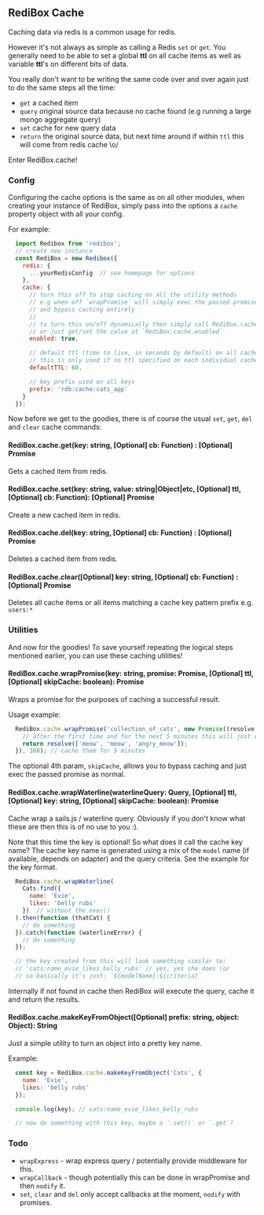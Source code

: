## RediBox Cache

Caching data via redis is a common usage for redis.

However it's not always as simple as calling a Redis `set` or `get`. You generally need to be able to set a global **ttl**
on all cache items as well as variable **ttl**'s on different bits of data.

You really don't want to be writing the same code over and over again just to do the same steps all the time:

 - `get` a cached item
 - `query` original source data because no cache found (e.g running a large mongo aggregate query)
 - `set` cache for new query data
 - `return` the original source data, but next time around if within `ttl` this will come from redis cache \o/

Enter RediBox.cache!

### Config

Configuring the cache options is the same as on all other modules, when creating your instance of RediBox, simply pass
into the options a `cache` property object with all your config.

For example:

```javascript
  import Redibox from 'redibox';
  // create new instance
  const RediBox = new Redibox({
    redis: {
      ...yourRedisConfig  // see homepage for options
    },
    cache: {
      // turn this off to stop caching on all the utility methods
      // e.g when off `wrapPromise` will simply exec the passed promise
      // and bypass caching entirely
      //
      // to turn this on/off dynamically then simply call RediBox.cache.bypass(boolean);
      // or just get/set the value at `RediBox.cache.enabled`
      enabled: true,

      // default ttl (time to live, in seconds by default) on all cache items
      // this is only used if no ttl specified on each individual cache `set`
      defaultTTL: 60,

      // key prefix used on all keys
      prefix: 'rdb:cache:cats_app'
    }
  });
```

Now before we get to the goodies, there is of course the usual `set`, `get`, `del` and `clear` cache commands:

#### RediBox.cache.get(key: string, [Optional] cb: Function) : [Optional] Promise
Gets a cached item from redis.

#### RediBox.cache.set(key: string, value: string|Object|etc, [Optional] ttl, [Optional] cb: Function): [Optional] Promise
Create a new cached item in redis.

#### RediBox.cache.del(key: string, [Optional] cb: Function) : [Optional] Promise
Deletes a cached item from redis.

#### RediBox.cache.clear([Optional] key: string, [Optional] cb: Function) : [Optional] Promise
Deletes all cache items or all items matching a cache key pattern prefix e.g. `users:*`


### Utilities

And now for the goodies! To save yourself repeating the logical steps mentioned earlier, you can use these caching utilities!

#### RediBox.cache.wrapPromise(key: string, promise: Promise, [Optional] ttl, [Optional] skipCache: boolean): Promise
Wraps a promise for the purposes of caching a successful result.

Usage example:
```javascript
  RediBox.cache.wrapPromise('collection_of_cats', new Promise((resolve, reject) => {
    // after the first time and for the next 5 minutes this will just come from redis cache
    return resolve(['meow', 'meow', 'angry_meow']);
  }), 360); // cache them for 5 minutes
```

The optional 4th param, `skipCache`, allows you to bypass caching and just exec the passed promise as normal.

#### RediBox.cache.wrapWaterline(waterlineQuery: Query, [Optional] ttl, [Optional] key: string, [Optional] skipCache: boolean): Promise

Cache wrap a sails.js / waterline query. Obviously if you don't know what these are then this is of no use to you :).

Note that this time the key is optional! So what does it call the cache key name? The cache key name is generated using
a mix of the `model` name (if available, depends on adapter) and the query criteria. See the example for the key format.

```javascript
  RediBox.cache.wrapWaterline(
    Cats.find({
      name: 'Evie',
      likes: 'belly rubs'
    })  // without the exec()
  ).then(function (thatCat) {
    // do something
  }).catch(function (waterlineError) {
    // do something
  });

  // the key created from this will look something similar to:
  // 'cats:name_evie_likes_belly_rubs' // yes, yes she does \o/
  // so basically it's just: `${modelName}:${criteria}`
```

Internally if not found in cache then RediBox will execute the query, cache it and return the results.

#### RediBox.cache.makeKeyFromObject([Optional] prefix: string, object: Object): String
Just a simple utility to turn an object into a pretty key name.

Example:
```javascript
  const key = RediBox.cache.makeKeyFromObject('Cats', {
    name: 'Evie',
    likes: 'belly rubs'
  });

  console.log(key); // cats:name_evie_likes_belly_rubs

  // now do something with this key, maybe a `.set()` or `.get`?
```

### Todo

  - `wrapExpress` - wrap express query / potentially provide middleware for this.
  - `wrapCallback` - though potentially this can be done in wrapPromise and then `nodify` it.
  - `set`, `clear` and `del` only accept callbacks at the moment, `nodify` with promises.

